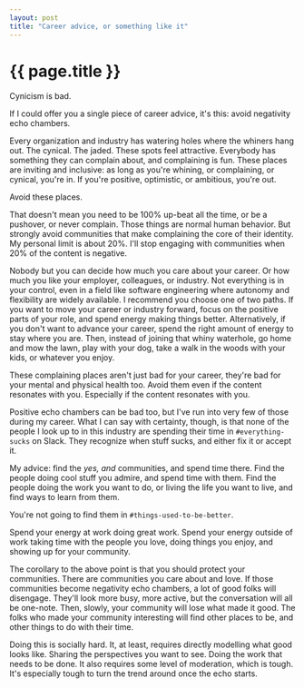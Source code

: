 ```yaml
---
layout: post
title: "Career advice, or something like it"
---
```


{{ page.title }}
================

<p class="meta">Cynicism is bad.</p>

If I could offer you a single piece of career advice, it's this: avoid negativity echo chambers.

Every organization and industry has watering holes where the whiners hang out. The cynical. The jaded. These spots feel attractive. Everybody has something they can complain about, and complaining is fun. These places are inviting and inclusive: as long as you're whining, or complaining, or cynical, you're in. If you're positive, optimistic, or ambitious, you're out.

Avoid these places.

That doesn't mean you need to be 100\% up-beat all the time, or be a pushover, or never complain. Those things are normal human behavior. But strongly avoid communities that make complaining the core of their identity. My personal limit is about 20\%. I'll stop engaging with communities when 20\% of the content is negative.

Nobody but you can decide how much you care about your career. Or how much you like your employer, colleagues, or industry. Not everything is in your control, even in a field like software engineering where autonomy and flexibility are widely available. I recommend you choose one of two paths. If you want to move your career or industry forward, focus on the positive parts of your role, and spend energy making things better. Alternatively, if you don't want to advance your career, spend the right amount of energy to stay where you are. Then, instead of joining that whiny waterhole, go home and mow the lawn, play with your dog, take a walk in the woods with your kids, or whatever you enjoy.

These complaining places aren't just bad for your career, they're bad for your mental and physical health too. Avoid them even if the content resonates with you. Especially if the content resonates with you.

Positive echo chambers can be bad too, but I've run into very few of those during my career. What I can say with certainty, though, is that none of the people I look up to in this industry are spending their time in `#everything-sucks` on Slack. They recognize when stuff sucks, and either fix it or accept it.

My advice: find the *yes, and* communities, and spend time there. Find the people doing cool stuff you admire, and spend time with them. Find the people doing the work you want to do, or living the life you want to live, and find ways to learn from them.

You're not going to find them in `#things-used-to-be-better`.

Spend your energy at work doing great work. Spend your energy outside of work taking time with the people you love, doing things you enjoy, and showing up for your community.

The corollary to the above point is that you should protect your communities. There are communities you care about and love. If those communities become negativity echo chambers, a lot of good folks will disengage. They'll look more busy, more active, but the conversation will all be one-note. Then, slowly, your community will lose what made it good. The folks who made your community interesting will find other places to be, and other things to do with their time.

Doing this is socially hard. It, at least, requires directly modelling what good looks like. Sharing the perspectives you want to see. Doing the work that needs to be done. It also requires some level of moderation, which is tough. It's especially tough to turn the trend around once the echo starts.

